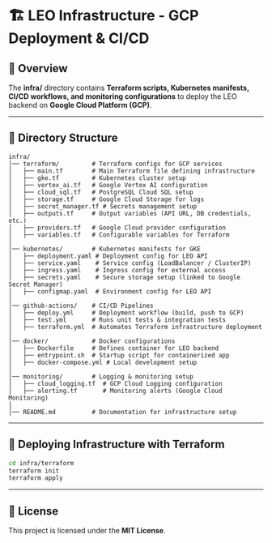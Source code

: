 # 🏗️ LEO Infrastructure - GCP Deployment & CI/CD

## 📜 Overview

The **infra/** directory contains **Terraform scripts, Kubernetes manifests, CI/CD workflows, and monitoring configurations** to deploy the LEO backend on **Google Cloud Platform (GCP)**.

---

## 📂 Directory Structure

```
infra/
│── terraform/         # Terraform configs for GCP services
│   ├── main.tf        # Main Terraform file defining infrastructure
│   ├── gke.tf         # Kubernetes cluster setup
│   ├── vertex_ai.tf   # Google Vertex AI configuration
│   ├── cloud_sql.tf   # PostgreSQL Cloud SQL setup
│   ├── storage.tf     # Google Cloud Storage for logs
│   ├── secret_manager.tf # Secrets management setup
│   ├── outputs.tf     # Output variables (API URL, DB credentials, etc.)
│   ├── providers.tf   # Google Cloud provider configuration
│   ├── variables.tf   # Configurable variables for Terraform
│
│── kubernetes/        # Kubernetes manifests for GKE
│   ├── deployment.yaml # Deployment config for LEO API
│   ├── service.yaml    # Service config (LoadBalancer / ClusterIP)
│   ├── ingress.yaml    # Ingress config for external access
│   ├── secrets.yaml    # Secure storage setup (linked to Google Secret Manager)
│   ├── configmap.yaml  # Environment config for LEO API
│
│── github-actions/    # CI/CD Pipelines
│   ├── deploy.yml     # Deployment workflow (build, push to GCP)
│   ├── test.yml       # Runs unit tests & integration tests
│   ├── terraform.yml  # Automates Terraform infrastructure deployment
│
│── docker/            # Docker configurations
│   ├── Dockerfile     # Defines container for LEO backend
│   ├── entrypoint.sh  # Startup script for containerized app
│   ├── docker-compose.yml # Local development setup
│
│── monitoring/        # Logging & monitoring setup
│   ├── cloud_logging.tf  # GCP Cloud Logging configuration
│   ├── alerting.tf       # Monitoring alerts (Google Cloud Monitoring)
│
│── README.md          # Documentation for infrastructure setup
```

---

## 🚀 Deploying Infrastructure with Terraform

```bash
cd infra/terraform
terraform init
terraform apply
```

---

## 📜 License
This project is licensed under the **MIT License**.
